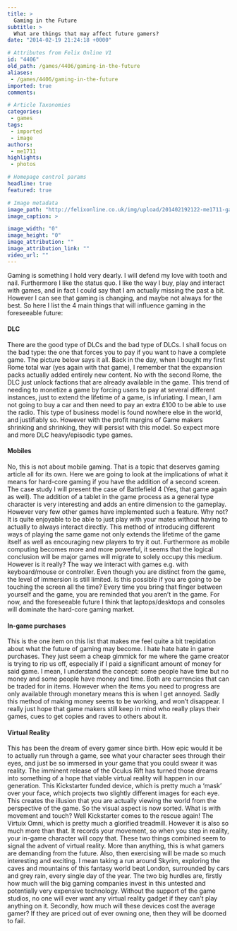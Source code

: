 ```yaml
---
title: >
  Gaming in the Future
subtitle: >
  What are things that may affect future gamers?
date: "2014-02-19 21:24:18 +0000"

# Attributes from Felix Online V1
id: "4406"
old_path: /games/4406/gaming-in-the-future
aliases:
 - /games/4406/gaming-in-the-future
imported: true
comments:

# Article Taxonomies
categories:
 - games
tags:
 - imported
 - image
authors:
 - me1711
highlights:
 - photos

# Homepage control params
headline: true
featured: true

# Image metadata
image_path: "http://felixonline.co.uk/img/upload/201402192122-me1711-games_dlc.jpeg"
image_caption: >

image_width: "0"
image_height: "0"
image_attribution: ""
image_attribution_link: ""
video_url: ""
---
```


Gaming is something I hold very dearly. I will defend my love with tooth and nail. Furthermore I like the status quo. I like the way I buy, play and interact with games, and in fact I could say that I am actually missing the past a bit. However I can see that gaming is changing, and maybe not always for the best. So here I list the 4 main things that will influence gaming in the foreseeable future:

#### DLC

There are the good type of DLCs and the bad type of DLCs. I shall focus on the bad type: the one that forces you to pay if you want to have a complete game. The picture below says it all. Back in the day, when I bought my first Rome total war (yes again with that game), I remember that the expansion packs actually added entirely new content. No with the second Rome, the DLC just unlock factions that are already available in the game. This trend of needing to monetize a game by forcing users to pay at several different instances, just to extend the lifetime of a game, is infuriating. I mean, I am not going to buy a car and then need to pay an extra £100 to be able to use the radio. This type of business model is found nowhere else in the world, and justifiably so. However with the profit margins of Game makers shrinking and shrinking, they will persist with this model. So expect more and more DLC heavy/episodic type games.

#### Mobiles

No, this is not about mobile gaming. That is a topic that deserves gaming article all for its own. Here we are going to look at the implications of what it means for hard-core gaming if you have the addition of a second screen. The case study I will present the case of Battlefield 4 (Yes, that game again as well). The addition of a tablet in the game process as a general type character is very interesting and adds an entire dimension to the gameplay. However very few other games have implemented such a feature. Why not? It is quite enjoyable to be able to just play with your mates without having to actually to always interact directly. This method of introducing different ways of playing the same game not only extends the lifetime of the game itself as well as encouraging new players to try it out. Furthermore as mobile computing becomes more and more powerful, it seems that the logical conclusion will be major games will migrate to solely occupy this medium. However is it really? The way we interact with games e.g. with keyboard/mouse or controller. Even though you are distinct from the game, the level of immersion is still limited. Is this possible if you are going to be touching the screen all the time? Every time you bring that finger between yourself and the game, you are reminded that you aren’t in the game. For now, and the foreseeable future I think that laptops/desktops and consoles will dominate the hard-core gaming market.

#### In-game purchases

This is the one item on this list that makes me feel quite a bit trepidation about what the future of gaming may become. I hate hate hate in game purchases. They just seem a cheap gimmick for me where the game creator is trying to rip us off, especially if I paid a significant amount of money for said game. I mean, I understand the concept: some people have time but no money and some people have money and time. Both are currencies that can be traded for in items. However when the items you need to progress are only available through monetary means this is when I get annoyed. Sadly this method of making money seems to be working, and won’t disappear. I really just hope that game makers still keep in mind who really plays their games, cues to get copies and raves to others about it.

#### Virtual Reality

This has been the dream of every gamer since birth. How epic would it be to actually run through a game, see what your character sees through their eyes, and just be so immersed in your game that you could swear it was reality. The imminent release of the Oculus Rift has turned those dreams into something of a hope that viable virtual reality will happen in our generation. This Kickstarter funded device, which is pretty much a ‘mask’ over your face, which projects two slightly different images for each eye. This creates the illusion that you are actually viewing the world from the perspective of the game. So the visual aspect is now sorted. What is with movement and touch? Well Kickstarter comes to the rescue again! The Virtuix Omni, which is pretty much a glorified treadmill. However it is also so much more than that. It records your movement, so when you step in reality, your in-game character will copy that. These two things combined seem to signal the advent of virtual reality. More than anything, this is what gamers are demanding from the future. Also, then exercising will be made so much interesting and exciting. I mean taking a run around Skyrim, exploring the caves and mountains of this fantasy world beat London, surrounded by cars and grey rain, every single day of the year. The two big hurdles are, firstly how much will the big gaming companies invest in this untested and potentially very expensive technology. Without the support of the game studios, no one will ever want any virtual reality gadget if they can’t play anything on it. Secondly, how much will these devices cost the average gamer? If they are priced out of ever owning one, then they will be doomed to fail.
